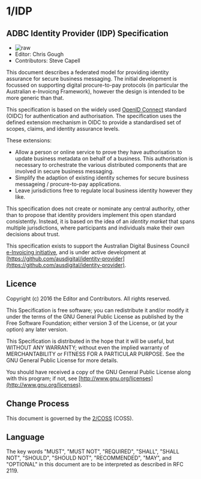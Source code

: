 # 1/IDP

## ADBC Identity Provider (IDP) Specification

 * ![raw](http://rfc.unprotocols.org/spec:2/COSS/raw.svg)
 * Editor: Chris Gough
 * Contributors: Steve Capell

This document describes a federated model for providing identity assurance for secure business messaging. The initial development is focussed on supporting digital procure-to-pay protocols (in particular the Australian e-Invoicng Framework), however the design is intended to be more generic than that. 

This specification is based on the widely used [OpenID Connect](https://en.wikipedia.org/wiki/OpenID_Connect) standard (OIDC) for authentication and authorisation. The specification uses the defined extension mechanism in OIDC to provide a standardised set of scopes, claims, and identity assurance levels.

These extensions:
 * Allow a person or online service to prove they have authorisation to update business metadata on behalf of a business. This authorisation is necessary to orchestrate the various distributed components that are involved in secure business messaging.
 * Simplify the adaption of existing identity schemes for secure business messageing / procure-to-pay applications.
 * Leave jurisdictions free to regulate local business identity however they like.

This specification does not create or nominate any central authority, other than to propose that identity providers implement this open standard consistently. Instead, it is based on the idea of an *identity market* that spans multiple jurisdictions, where participants and individuals make their own decisions about trust.

This specification exists to support the Australian Digital Business Council [e-Invoicing initiative](https://ausdigital.github.io), and is under active development at [https://github.com/ausdigital/identity-provider](https://github.com/ausdigital/identity-provider).


## Licence

Copyright (c) 2016 the Editor and Contributors. All rights reserved.

This Specification is free software; you can redistribute it and/or modify it under the
terms of the GNU General Public License as published by the Free Software Foundation; 
either version 3 of the License, or (at your option) any later version.

This Specification is distributed in the hope that it will be useful, but WITHOUT ANY
WARRANTY; without even the implied warranty of MERCHANTABILITY or FITNESS FOR A PARTICULAR
PURPOSE. See the GNU General Public License for more details.

You should have received a copy of the GNU General Public License along with this program;
if not, see [http://www.gnu.org/licenses](http://www.gnu.org/licenses).


## Change Process

This document is governed by the [2/COSS](http://rfc.unprotocols.org/spec:2/COSS/) (COSS).


## Language

The key words "MUST", "MUST NOT", "REQUIRED", "SHALL", "SHALL NOT", "SHOULD", "SHOULD NOT",
"RECOMMENDED", "MAY", and "OPTIONAL" in this document are to be interpreted as described in
RFC 2119.
